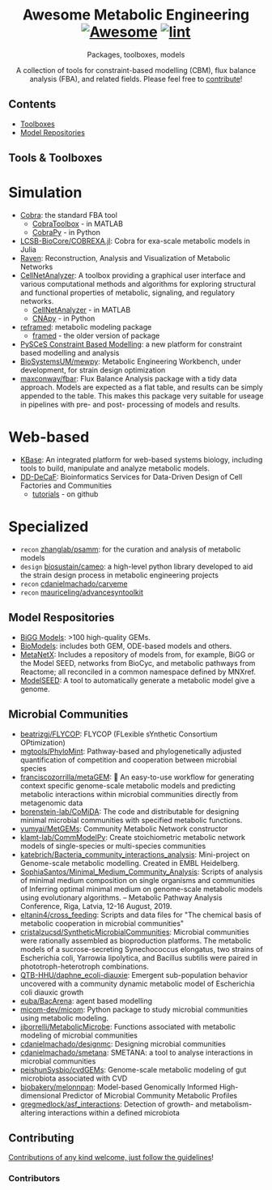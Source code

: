 <div align="center">

<!-- title -->

<!--lint ignore no-dead-urls-->
# Awesome Metabolic Engineering [![Awesome](https://awesome.re/badge.svg)](https://awesome.re) [![lint](https://github.com/fawzisal/awesome-metabolic-engineering/actions/workflows/lint.yaml/badge.svg)](https://github.com/fawzisal/awesome-metabolic-engineering/actions/workflows/lint.yaml)

<!-- subtitle -->

Packages, toolboxes, models

<!-- image -->

<!-- <a href=" target="_blank" rel="noopener noreferrer">
  <img src=" />
</a> -->

<!-- description -->

A collection of tools for constraint-based modelling (CBM), flux balance analysis (FBA), and related fields. Please feel free to [contribute](contributing.md)!



</div>

<!-- TOC -->

## Contents

- [Toolboxes](#toolboxes)
- [Model Repositories](#model-repositories)
<!--
- [Abbreviations](#abbreviations)
- [Follow](#follow)
 -->

<!-- CONTENT -->

## Tools & Toolboxes

# Simulation
- [Cobra](https://github.com/opencobra): the standard FBA tool
	+ [CobraToolbox](https://github.com/opencobra/CobraToolbox) - in MATLAB
	+ [CobraPy](https://github.com/opencobra/CobraPy) - in Python
- [LCSB-BioCore/COBREXA.jl](https://github.com/LCSB-BioCore/COBREXA.jl): Cobra for exa-scale metabolic models in Julia
- [Raven](https://github.com/SysBioChalmers/RAVEN): Reconstruction, Analysis and Visualization of Metabolic Networks
- [CellNetAnalyzer](https://www2.mpi-magdeburg.mpg.de/projects/cna/cna.html): A toolbox providing a graphical user interface and various computational methods and algorithms for exploring structural and functional properties of metabolic, signaling, and regulatory networks.
	+ [CellNetAnalyzer](https://www2.mpi-magdeburg.mpg.de/projects/cna/cna.html) - in MATLAB
	+ [CNApy](https://github.com/cnapy-org/CNApy) - in Python
- [reframed](https://github.com/cdanielmachado/reframed): metabolic modeling package
	+ [framed](https://github.com/cdanielmachado/framed) - the older version of package
- [PySCeS Constraint Based Modelling](https://github.com/SystemsBioinformatics/cbmpy): a new platform for constraint based modelling and analysis
- [BioSystemsUM/mewpy](https://github.com/BioSystemsUM/mewpy): Metabolic Engineering Workbench, under development, for strain design optimization
- [maxconway/fbar](https://github.com/maxconway/fbar): Flux Balance Analysis package with a tidy data approach. Models are expected as a flat table, and results can be simply appended to the table. This makes this package very suitable for useage in pipelines with pre- and post- processing of models and results.

<!--
## OLDER
- [MOST](https://github.com/dennisegen/MOST): in Java
- [IBRENA](https://www.eng.buffalo.edu/~neel/ibrena): in ?
- [sybil](https://cran.r-project.org/web/packages/sybil/index.html): in R
- [sybilccFBA](https://cran.r-project.org/web/packages/sybilccFBA/index.html): in R
- [sybilcycleFreeFlux](https://cran.r-project.org/web/packages/sybilcycleFreeFlux/index.html): in R
-->

# Web-based
- [KBase](https://www.kbase.us/): An integrated platform for web-based systems biology, including tools to build, manipulate and analyze metabolic models.
- [DD-DeCaF](https://caffeine.dd-decaf.eu/): Bioinformatics Services for Data-Driven Design of Cell Factories and Communities
	+ [tutorials](https://github.com/DD-DeCaF/tutorials) - on github

# Specialized
- `recon` [zhanglab/psamm](https://github.com/zhanglab/psamm): for the curation and analysis of metabolic models
- `design` [biosustain/cameo](https://github.com/biosustain/cameo): a high-level python library developed to aid the strain design process in metabolic engineering projects
- `recon` [cdanielmachado/carveme](https://github.com/cdanielmachado/carveme)
- `recon` [mauriceling/advancesyntoolkit](https://github.com/mauriceling/advancesyntoolkit)

## Model Respositories

- [BiGG Models](http://bigg.ucsd.edu/): >100 high-quality GEMs.
- [BioModels](https://www.ebi.ac.uk/biomodels/): includes both GEM, ODE-based models and others.
- [MetaNetX](https://www.metanetx.org/): Includes a repository of models from, for example, BiGG or the Model SEED, networks from BioCyc, and metabolic pathways from Reactome; all reconciled in a common namespace defined by MNXref.
- [ModelSEED](https://modelseed.org/): A tool to automatically generate a metabolic model give a genome.

## Microbial Communities
- [beatrizgj/FLYCOP](https://github.com/beatrizgj/FLYCOP): FLYCOP (FLexible sYnthetic Consortium OPtimization)
- [mgtools/PhyloMint](https://github.com/mgtools/PhyloMint): Pathway-based and phylogenetically adjusted quantification of competition and cooperation between microbial species
- [franciscozorrilla/metaGEM](https://github.com/franciscozorrilla/metaGEM): :gem: An easy-to-use workflow for generating context specific genome-scale metabolic models and predicting metabolic interactions within microbial communities directly from metagenomic data
- [borenstein-lab/CoMiDA](https://github.com/borenstein-lab/CoMiDA): The code and distributable for designing minimal microbial communities with specified metabolic functions.
- [yumyai/MetGEMs](https://github.com/yumyai/MetGEMs): Community Metabolic Network constructor
- [klamt-lab/CommModelPy](https://github.com/klamt-lab/CommModelPy): Create stoichiometric metabolic network models of single-species or multi-species communities
- [katebrich/Bacteria_community_interactions_analysis](https://github.com/katebrich/Bacteria_community_interactions_analysis): Mini-project on Genome-scale metabolic modelling. Created in EMBL Heidelberg.
- [SophiaSantos/Minimal_Medium_Community_Analysis](https://github.com/SophiaSantos/Minimal_Medium_Community_Analysis): Scripts of analysis of minimal medium composition on single organisms and communities of Inferring optimal minimal medium on genome-scale metabolic models using evolutionary algorithms. – Metabolic Pathway Analysis Conference, Riga, Latvia, 12-16 August, 2019.
- [eltanin4/cross_feeding](https://github.com/eltanin4/cross_feeding): Scripts and data files for "The chemical basis of metabolic cooperation in microbial communities"
- [cristalzucsd/SyntheticMicrobialCommunities](https://github.com/cristalzucsd/SyntheticMicrobialCommunities): Microbial communities were rationally assembled as bioproduction platforms. The metabolic models of a sucrose-secreting Synechococcus elongatus, two strains of Escherichia coli, Yarrowia lipolytica, and Bacillus subtilis were paired in phototroph-heterotroph combinations. 
- [QTB-HHU/daphne_ecoli-diauxie](https://github.com/QTB-HHU/daphne_ecoli-diauxie): Emergent sub-population behavior uncovered with a community dynamic metabolic model of Escherichia coli diauxic growth
- [euba/BacArena](https://github.com/euba/BacArena): agent based modelling
- [micom-dev/micom](https://github.com/micom-dev/micom): Python package to study microbial communities using metabolic modeling.
- [jjborrelli/MetabolicMicrobe](https://github.com/jjborrelli/MetabolicMicrobe): Functions associated with metabolic modeling of microbial communities
- [cdanielmachado/designmc](https://github.com/cdanielmachado/designmc): Designing microbial communities
- [cdanielmachado/smetana](https://github.com/cdanielmachado/smetana): SMETANA: a tool to analyse interactions in microbial communities
- [peishunSysbio/cvdGEMs](https://github.com/peishunSysbio/cvdGEMs): Genome-scale metabolic modeling of gut microbiota associated with CVD
- [biobakery/melonnpan](https://github.com/biobakery/melonnpan): Model-based Genomically Informed High-dimensional Predictor of Microbial Community Metabolic Profiles
- [gregmedlock/asf_interactions](https://github.com/gregmedlock/asf_interactions): Detection of growth- and metabolism-altering interactions within a defined microbiota

<!-- END CONTENT -->

<!-- ## Follow -->

<!-- list people worth following on social sites (Twitter, LinkedIn, GitHub, YouTube etc.) -->

<!-- Who else should we be following!? -->

## Contributing

[Contributions of any kind welcome, just follow the guidelines](contributing.md)!

### Contributors

<!-- [Thanks goes to these contributors](https://github.com/fawzisal/awesome-metabolic-engineering/graphs/contributors)! -->
